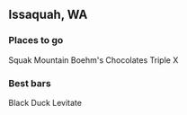 ## Issaquah, WA

### Places to go
Squak Mountain
Boehm's Chocolates
Triple X


### Best bars
Black Duck
Levitate

